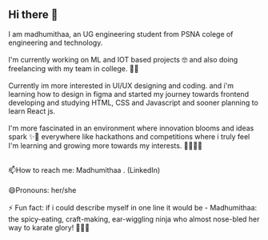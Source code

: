 ## Hi there 👋
I am madhumithaa, an UG engineering student from PSNA colege of engineering and technology.<br><br>
I'm currently working on ML and IOT based projects 🤓 and also doing freelancing with my team in college. 💪🔥<br><br>
Currently im more interested in UI/UX designing and coding. and i'm learning how to design in figma and started my journey towards frontend developing and studying HTML, CSS and Javascript and sooner planning to learn React js.<br><br>
I'm more fascinated in an environment where innovation blooms and ideas spark ✨🌻 everywhere like hackathons and competitions where i truly feel I'm learning and growing more towards my interests.	👩‍💼👩‍💻<br><br>

📫How to reach me: Madhumithaa . (LinkedIn)<br><br>
😄Pronouns: her/she<br><br>
⚡ Fun fact: if i could describe myself in one line it would be - Madhumithaa: the spicy-eating, craft-making, ear-wiggling ninja who almost nose-bled her way to karate glory! 🥋👃🔥

